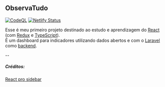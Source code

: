 ## ObservaTudo

[![CodeQL](https://github.com/JJDSNT/otfrontend2/actions/workflows/codeql-analysis.yml/badge.svg)](https://github.com/JJDSNT/otfrontend2/actions/workflows/codeql-analysis.yml)
[![Netlify Status](https://api.netlify.com/api/v1/badges/7919583f-780b-4bc8-84c5-f114ea2f198a/deploy-status)](https://app.netlify.com/sites/sweet-semolina-3a8a73/deploys)




Esse é meu primeiro projeto destinado ao estudo e aprendizagem do [React](https://pt-br.reactjs.org/) (com [Redux](https://redux.js.org/) e [TypeScript](https://www.typescriptlang.org/)).\
É um dashboard para indicadores utilizando dados abertos e com o [Laravel](https://laravel.com/) como [backend](https://github.com/JJDSNT/observatudo_api).


--

##### Créditos:
[React pro sidebar](https://github.com/azouaoui-med/react-pro-sidebar)
